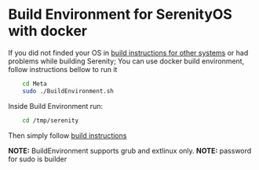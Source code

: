 # Build Environment for SerenityOS with docker

If you did not finded your OS in [build instructions for other systems](BuildInstructionsOther.md) or had problems while building Serenity;
You can use docker build environment, follow instructions bellow to run it

```sh
    cd Meta
    sudo ./BuildEnvironment.sh
```

Inside Build Environment run:
```sh
    cd /tmp/serenity
```

Then simply follow [build instructions](BuildInstructions.md#build)

**NOTE:** BuildEnvironment supports grub and extlinux only.
**NOTE:** password for sudo is builder